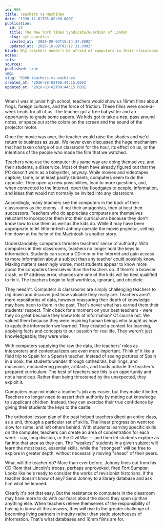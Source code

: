 ```yaml
---
id: 900
title: Teachers vs Machines
date: '1996-12-01T05:00:00.000Z'
publication:
  id: 28
  title: The New York Times Syndicate/Guardian of London
  slug: nyt-guardian
  created_at: '2020-08-03T15:14:34.000Z'
  updated_at: '2020-10-09T01:17:31.000Z'
blurb: Why teachers needn't be afraid of computers in their classrooms
notes: 
refs: 
sources: 
published: true
img: 
slug: '0900-teachers-vs-machines'
created_at: '2020-08-02T00:44:15.000Z'
updated_at: '2020-08-02T00:44:15.000Z'
---
```

When I was in junior high school, teachers would show us 16mm films about frogs, foreign cultures, and the force of friction. These films were once-a-week treats for all of us. The teacher got a free babysitter and an opportunity to grade some papers. We kids got to take a nap, pass around notes, or space out at the colors on the screen and the sound of the projector motor.

Once the movie was over, the teacher would raise the shades and we'd return to business as usual. We never even discussed the huge mechanism that had taken charge of our classroom for the hour, its effect on us, or the intentions of the people who made the film that we watched.

Teachers who use the computer this same way are doing themselves, and their students, a disservice. Most of them have already figured out that the PC doesn't work as a babysitter, anyway. While movies and videotapes capture, tame, or at least pacify students, computers seem to do the opposite. They open up new possibilities, lead to more questions, and, when connected to the Internet, open the floodgates to people, information, and ideas that would not normally be invited into any classroom.

Accordingly, many teachers see the computers in the back of their classrooms as the enemy - if not their antagonists, then at best their successors. Teachers who do appreciate computers are themselves reluctant to incorporate them into their curriculums because they don't know how to use them as well as the kids do. While it may have been appropriate to let little hi-tech Johnny operate the movie projector, setting him down at the helm of the Macintosh is another story.

Understandably, computers threaten teachers' sense of authority. With computers in their classrooms, teachers no longer hold the keys to information. Students can scour a CD-rom or the Internet and gain access to more information about a subject than any teacher could possibly know. Making matters seemingly worse, most students appear to know more about the computers themselves than the teachers do. If there's a browser crash, or IP address error, chances are one of the kids will be best qualified to fix it. The teachers begin to feel worthless, ignorant, and obsolete.

They needn't. Computers in classrooms are simply challenging teachers to dig down and discover just how valuable they really are. Teachers aren't mere repositories of data, however reassuring their depth of knowledge may have been to them in the past. That's never what has earned them their students' respect. Think back for a moment on your best teachers - were they so great because they knew lots of information? Of course not. We valued them because they were inspiring human beings who taught us how to apply the information we learned. They created a context for learning, applying facts and concepts to our passion for real life. They weren't just knowledgeable; they were wise.

With computers supplying the raw the data, the teachers' roles as interpreters and contextualizers are even more important. Think of it like a field trip to Spain for a Spanish teacher. Instead of seeing pictures of Spain in a book, the students wander through cathedrals, bull rings, and museums, encountering people, artifacts, and foods outside the teacher's prepared curriculum. The best of teachers see this is an opportunity and not a handicap. Rather than being threatened by the unexpected, they exploit it.

Computers may not make a teacher's job any easier, but they make it better. Teachers no longer need to assert their authority by meting out knowledge to supplicant children. Instead, they can exercise their true confidence by giving their students the keys to the castle.

The orthodox lesson plan of the past helped teachers direct an entire class, as a unit, through a particular set of skills. The linear progression went too slow for some, and left others behind. With students learning specific skills on the computer, teachers can create an area of concentration for each week - say, long division, or the Civil War -- and then let students explore as far into that area as they can. The "weakest" students in a given subject will learn the most basic, essential skills, while the "strongest" will be free to explore in greater depth, without necessarily moving "ahead" of their peers.

What will the teacher do? More than ever before. Johnny finds out from his CD-Rom that Lincoln's troops, perhaps unprovoked, fired Fort Sumpter. Looks like he's ready to consider the works of revisionist historians. If the teacher doesn't know of any? Send Johnny to a library database and ask him what he learned.

Clearly it's not that easy. But the resistance to computers in the classroom may have more to do with our fears about the doors they open up than anything else. When teachers relieve themselves of the responsibility of having to know all the answers, they will rise to the greater challenge of becoming living partners in inquiry rather than static storehouses of information. That's what databases and 16mm films are for.
